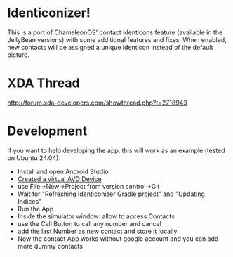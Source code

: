 Identiconizer!
==============
This is a port of ChameleonOS' contact identicons feature (available in the
JellyBean versions) with some additional features and fixes.
When enabled, new contacts will be assigned a unique identicon instead of the
default picture.

XDA Thread
==========
http://forum.xda-developers.com/showthread.php?t=2718943

Development
===========
If you want to help developing the app, this will work as an example (tested on Ubuntu 24.04):

- Install and open Android Studio
- [Created a virtual AVD Device](https://developer.android.com/studio/run/managing-avds#createavd)
- use File->New->Project from version control->Git
- Wait for "Refreshing Identiconizer Gradle project" and "Updating Indices"
- Run the App
- Inside the simulator window: allow to access Contacts
- use the Call Button to call any number and cancel
- add the last Number as new contact and store it locally
- Now the contact App works without google account and you can add more dummy contacts
